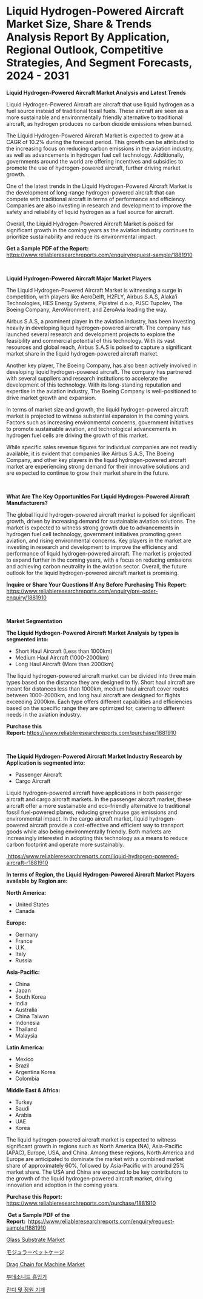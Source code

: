 <p><h1>Liquid Hydrogen-Powered Aircraft Market Size, Share & Trends Analysis Report By Application, Regional Outlook, Competitive Strategies, And Segment Forecasts, 2024 - 2031</h1></p><p><strong>Liquid Hydrogen-Powered Aircraft Market Analysis and Latest Trends</strong></p>
<p><p>Liquid Hydrogen-Powered Aircraft are aircraft that use liquid hydrogen as a fuel source instead of traditional fossil fuels. These aircraft are seen as a more sustainable and environmentally friendly alternative to traditional aircraft, as hydrogen produces no carbon dioxide emissions when burned.</p><p>The Liquid Hydrogen-Powered Aircraft Market is expected to grow at a CAGR of 10.2% during the forecast period. This growth can be attributed to the increasing focus on reducing carbon emissions in the aviation industry, as well as advancements in hydrogen fuel cell technology. Additionally, governments around the world are offering incentives and subsidies to promote the use of hydrogen-powered aircraft, further driving market growth.</p><p>One of the latest trends in the Liquid Hydrogen-Powered Aircraft Market is the development of long-range hydrogen-powered aircraft that can compete with traditional aircraft in terms of performance and efficiency. Companies are also investing in research and development to improve the safety and reliability of liquid hydrogen as a fuel source for aircraft.</p><p>Overall, the Liquid Hydrogen-Powered Aircraft Market is poised for significant growth in the coming years as the aviation industry continues to prioritize sustainability and reduce its environmental impact.</p></p>
<p><strong>Get a Sample PDF of the Report:&nbsp;</strong> <a href="https://www.reliableresearchreports.com/enquiry/request-sample/1881910">https://www.reliableresearchreports.com/enquiry/request-sample/1881910</a></p>
<p>&nbsp;</p>
<p><strong>Liquid Hydrogen-Powered Aircraft Major Market Players</strong></p>
<p><p>The Liquid Hydrogen-Powered Aircraft Market is witnessing a surge in competition, with players like AeroDelft, H2FLY, Airbus S.A.S, Alaka’i Technologies, HES Energy Systems, Pipistrel d.o.o, PJSC Tupolev, The Boeing Company, AeroVironment, and ZeroAvia leading the way. </p><p>Airbus S.A.S, a prominent player in the aviation industry, has been investing heavily in developing liquid hydrogen-powered aircraft. The company has launched several research and development projects to explore the feasibility and commercial potential of this technology. With its vast resources and global reach, Airbus S.A.S is poised to capture a significant market share in the liquid hydrogen-powered aircraft market.</p><p>Another key player, The Boeing Company, has also been actively involved in developing liquid hydrogen-powered aircraft. The company has partnered with several suppliers and research institutions to accelerate the development of this technology. With its long-standing reputation and expertise in the aviation industry, The Boeing Company is well-positioned to drive market growth and expansion.</p><p>In terms of market size and growth, the liquid hydrogen-powered aircraft market is projected to witness substantial expansion in the coming years. Factors such as increasing environmental concerns, government initiatives to promote sustainable aviation, and technological advancements in hydrogen fuel cells are driving the growth of this market. </p><p>While specific sales revenue figures for individual companies are not readily available, it is evident that companies like Airbus S.A.S, The Boeing Company, and other key players in the liquid hydrogen-powered aircraft market are experiencing strong demand for their innovative solutions and are expected to continue to grow their market share in the future.</p></p>
<p>&nbsp;</p>
<p><strong>What Are The Key Opportunities For Liquid Hydrogen-Powered Aircraft Manufacturers?</strong></p>
<p><p>The global liquid hydrogen-powered aircraft market is poised for significant growth, driven by increasing demand for sustainable aviation solutions. The market is expected to witness strong growth due to advancements in hydrogen fuel cell technology, government initiatives promoting green aviation, and rising environmental concerns. Key players in the market are investing in research and development to improve the efficiency and performance of liquid hydrogen-powered aircraft. The market is projected to expand further in the coming years, with a focus on reducing emissions and achieving carbon neutrality in the aviation sector. Overall, the future outlook for the liquid hydrogen-powered aircraft market is promising.</p></p>
<p><strong>Inquire or Share Your Questions If Any Before Purchasing This Report:</strong> <a href="https://www.reliableresearchreports.com/enquiry/pre-order-enquiry/1881910">https://www.reliableresearchreports.com/enquiry/pre-order-enquiry/1881910</a></p>
<p>&nbsp;</p>
<p><strong>Market Segmentation</strong></p>
<p><strong>The Liquid Hydrogen-Powered Aircraft Market Analysis by types is segmented into:</strong></p>
<p><ul><li>Short Haul Aircraft (Less than 1000km)</li><li>Medium Haul Aircraft (1000-2000km)</li><li>Long Haul Aircraft (More than 2000km)</li></ul></p>
<p><p>The liquid hydrogen-powered aircraft market can be divided into three main types based on the distance they are designed to fly. Short haul aircraft are meant for distances less than 1000km, medium haul aircraft cover routes between 1000-2000km, and long haul aircraft are designed for flights exceeding 2000km. Each type offers different capabilities and efficiencies based on the specific range they are optimized for, catering to different needs in the aviation industry.</p></p>
<p><strong>Purchase this Report:&nbsp;</strong><a href="https://www.reliableresearchreports.com/purchase/1881910">https://www.reliableresearchreports.com/purchase/1881910</a></p>
<p>&nbsp;</p>
<p><strong>The Liquid Hydrogen-Powered Aircraft Market Industry Research by Application is segmented into:</strong></p>
<p><ul><li>Passenger Aircraft</li><li>Cargo Aircraft</li></ul></p>
<p><p>Liquid hydrogen-powered aircraft have applications in both passenger aircraft and cargo aircraft markets. In the passenger aircraft market, these aircraft offer a more sustainable and eco-friendly alternative to traditional fossil fuel-powered planes, reducing greenhouse gas emissions and environmental impact. In the cargo aircraft market, liquid hydrogen-powered aircraft provide a cost-effective and efficient way to transport goods while also being environmentally friendly. Both markets are increasingly interested in adopting this technology as a means to reduce carbon footprint and operate more sustainably.</p></p>
<p><a href="https://www.reliableresearchreports.com/liquid-hydrogen-powered-aircraft-r1881910">&nbsp;https://www.reliableresearchreports.com/liquid-hydrogen-powered-aircraft-r1881910</a></p>
<p><strong>In terms of Region, the Liquid Hydrogen-Powered Aircraft Market Players available by Region are:</strong></p>
<p>
    <p> <strong> North America: </strong>
        <ul>
            <li>United States</li>
            <li>Canada</li>
        </ul>
        </p> 
    <p> <strong> Europe: </strong>
        <ul>
            <li>Germany</li>
            <li>France</li>
            <li>U.K.</li>
            <li>Italy</li>
            <li>Russia</li>
        </ul>
        </p> 
    <p> <strong> Asia-Pacific: </strong>
        <ul>
            <li>China</li>
            <li>Japan</li>
            <li>South Korea</li>
            <li>India</li>
            <li>Australia</li>
            <li>China Taiwan</li>
            <li>Indonesia</li>
            <li>Thailand</li>
            <li>Malaysia</li>
        </ul>
        </p> 
    <p> <strong> Latin America: </strong>
        <ul>
            <li>Mexico</li>
            <li>Brazil</li>
            <li>Argentina Korea</li>
            <li>Colombia</li>
        </ul>
        </p> 
    <p> <strong> Middle East & Africa: </strong>
        <ul>
            <li>Turkey</li>
            <li>Saudi</li>
            <li>Arabia</li>
            <li>UAE</li>
            <li>Korea</li>
        </ul>
    </p>
    </p>
<p><p>The liquid hydrogen-powered aircraft market is expected to witness significant growth in regions such as North America (NA), Asia-Pacific (APAC), Europe, USA, and China. Among these regions, North America and Europe are anticipated to dominate the market with a combined market share of approximately 60%, followed by Asia-Pacific with around 25% market share. The USA and China are expected to be key contributors to the growth of the liquid hydrogen-powered aircraft market, driving innovation and adoption in the coming years.</p></p>
<p><strong>Purchase this Report: </strong><a href="https://www.reliableresearchreports.com/purchase/1881910">https://www.reliableresearchreports.com/purchase/1881910</a></p>
<p>&nbsp;<strong>Get a Sample PDF of the Report:&nbsp;&nbsp;</strong><a href="https://www.reliableresearchreports.com/enquiry/request-sample/1881910">https://www.reliableresearchreports.com/enquiry/request-sample/1881910</a></p>
<p><strong></strong></p>
<p><p><a href="https://issuu.com/reportprime-2/docs/glass-substrate-market-size-2030.pptx">Glass Substrate Market</a></p><p><a href="https://medium.com/@abdulkoss2015/%E3%83%A2%E3%82%B8%E3%83%A5%E3%83%A9%E3%83%BC%E3%83%9A%E3%83%83%E3%83%88%E3%82%B1%E3%83%BC%E3%82%B8%E5%B8%82%E5%A0%B4%E5%88%86%E6%9E%90-%E3%81%9D%E3%81%AEcagr-%E5%B8%82%E5%A0%B4%E3%82%BB%E3%82%B0%E3%83%A1%E3%83%B3%E3%83%86%E3%83%BC%E3%82%B7%E3%83%A7%E3%83%B3-%E3%81%8A%E3%82%88%E3%81%B3%E3%82%B0%E3%83%AD%E3%83%BC%E3%83%90%E3%83%AB%E7%94%A3%E6%A5%AD%E6%A6%82%E8%A6%81-eb5ee07842b9">モジュラーペットケージ</a></p><p><a href="https://github.com/zjyglelu/Market-Research-Report-List-2/blob/main/drag-chain-for-machine-market.md">Drag Chain for Machine Market</a></p><p><a href="https://github.com/TrevorKruvalis5678/Market-Research-Report-List-1/blob/main/658172940579.md">부데소니드 흡입기</a></p><p><a href="https://medium.com/@ukaszduda1/%EC%9E%94%EB%94%94-%EB%B0%8F-%EC%A0%95%EC%9B%90-%EA%B8%B0%EA%B3%84-%EC%8B%9C%EC%9E%A5-%EA%B2%BD%EC%9F%81-%EB%B6%84%EC%84%9D-%EC%8B%9C%EC%9E%A5-%EB%8F%99%ED%96%A5-%EB%B0%8F-2031%EB%85%84%EA%B9%8C%EC%A7%80%EC%9D%98-%EC%98%88%EC%B8%A1-66dc13d4f016">잔디 및 정원 기계</a></p></p>
